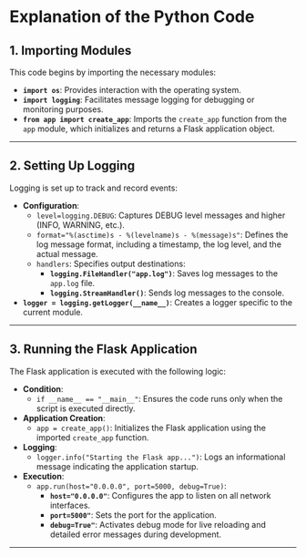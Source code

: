# Explanation of the Python Code

## 1. Importing Modules
This code begins by importing the necessary modules:
- **`import os`**: Provides interaction with the operating system.
- **`import logging`**: Facilitates message logging for debugging or monitoring purposes.
- **`from app import create_app`**: Imports the `create_app` function from the `app` module, which initializes and returns a Flask application object.

---

## 2. Setting Up Logging
Logging is set up to track and record events:
- **Configuration**:
  - `level=logging.DEBUG`: Captures DEBUG level messages and higher (INFO, WARNING, etc.).
  - `format="%(asctime)s - %(levelname)s - %(message)s"`: Defines the log message format, including a timestamp, the log level, and the actual message.
  - `handlers`: Specifies output destinations:
    - **`logging.FileHandler("app.log")`**: Saves log messages to the `app.log` file.
    - **`logging.StreamHandler()`**: Sends log messages to the console.
- **`logger = logging.getLogger(__name__)`**: Creates a logger specific to the current module.

---

## 3. Running the Flask Application
The Flask application is executed with the following logic:
- **Condition**:
  - `if __name__ == "__main__"`: Ensures the code runs only when the script is executed directly.
- **Application Creation**:
  - `app = create_app()`: Initializes the Flask application using the imported `create_app` function.
- **Logging**:
  - `logger.info("Starting the Flask app...")`: Logs an informational message indicating the application startup.
- **Execution**:
  - `app.run(host="0.0.0.0", port=5000, debug=True)`:
    - **`host="0.0.0.0"`**: Configures the app to listen on all network interfaces.
    - **`port=5000"`**: Sets the port for the application.
    - **`debug=True"`**: Activates debug mode for live reloading and detailed error messages during development.

---
